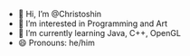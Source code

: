 - 👋 Hi, I’m @Christoshin
- 👀 I’m interested in Programming and Art
- 🌱 I’m currently learning Java, C++, OpenGL
- 😄 Pronouns: he/him

<!---
Christoshin/Christoshin is a ✨ special ✨ repository because its `README.md` (this file) appears on your GitHub profile.
You can click the Preview link to take a look at your changes.
--->
